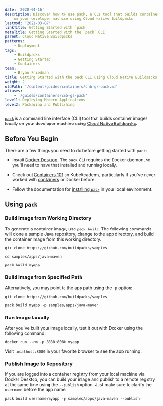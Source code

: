 ```yaml
---
date: '2020-04-16'
description: Discover how to use pack, a CLI tool that builds container images locally
    on your developer machine using Cloud Native Buildpacks
lastmod: '2021-03-07'
linkTitle: Getting Started with `pack`
metaTitle: Getting Started with the `pack` CLI
parent: Cloud Native Buildpacks
patterns:
    - Deployment
tags:
    - Buildpacks
    - Getting Started
    - Containers
team:
    - Bryan Friedman
title: Getting Started with the pack CLI using Cloud Native Buildpacks
weight: 2
oldPath: '/content/guides/containers/cnb-gs-pack.md'
aliases:
    - '/guides/containers/cnb-gs-pack'
level1: Deploying Modern Applications
level2: Packaging and Publishing
---
```


[`pack`](https://github.com/buildpacks/pack) is a command line interface (CLI) tool that builds container images locally on your developer machine using [Cloud Native Buildpacks](../cnb-what-is).

## Before You Begin

There are a few things you need to do before getting started with `pack`:

-   Install [Docker Desktop](https://hub.docker.com/search?type=edition&offering=community). The `pack` CLI requires the Docker daemon, so you'll need to have that installed and running locally.

-   Check out [Containers 101](https://kube.academy/courses/containers-101) on KubeAcademy, particularly if you've never worked with [containers](https://tanzu.vmware.com/containers) or Docker before.

-   Follow the documentation for [installing `pack`](https://buildpacks.io/docs/install-pack/) in your local environment.

## Using `pack`

### Build Image from Working Directory

To generate a container image, use `pack build`. The following commands will clone a sample Java repository, change to the app directory, and build the container image from this working directory.

```
git clone https://github.com/buildpacks/samples

cd samples/apps/java-maven

pack build myapp
```

### Build Image from Specified Path

Alternatively, you may point to the app path using the `-p` option:

```
git clone https://github.com/buildpacks/samples

pack build myapp -p samples/apps/java-maven
```

### Run Image Locally

After you've built your image locally, test it out with Docker using the following command:

```
docker run --rm -p 8080:8080 myapp
```

Visit `localhost:8080` in your favorite browser to see the app running.

### Publish Image to Repository

If you are logged into a container registry from your local machine via Docker Desktop, you can build your image and publish to a remote registry at the same time using the `--publish` option. Just make sure to clarify the `username` before the app name:

```
pack build username/myapp -p samples/apps/java-maven --publish
```
